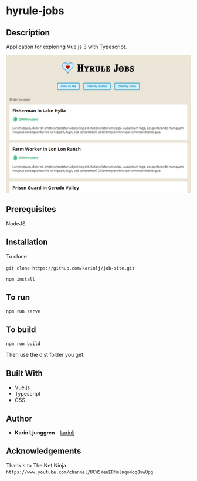 # hyrule-jobs

## Description

Application for exploring Vue.js 3 with Typescript.

![Screenshot](/src/assets/screenshot.jpg?raw=true "Screenshot")

## Prerequisites

NodeJS

## Installation

To clone

`git clone https://github.com/karinlj/job-site.git`

```
npm install
```

## To run

```
npm run serve
```

## To build

```
npm run build
```

Then use the dist folder you get.

## Built With

- Vue.js
- Typescript
- CSS

## Author

- **Karin Ljunggren** - [karinlj](https://github.com/karinlj)

## Acknowledgements

Thank's to The Net Ninja.  
`https://www.youtube.com/channel/UCW5YeuERMmlnqo4oq8vwUpg`
